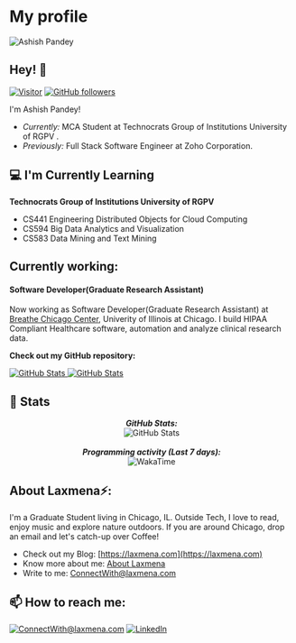 # My profile

![Ashish Pandey](https://svgsilh.com/svg/2759950.svg)
<!-- <h2 align='center'>Ashish Pandey @ Ashish </h2>
<p align='center'><b>Graduate Student at University of Rgpv tit bhopal</b></p> -->

<h2>Hey! 👋</h2>

[![Visitor](https://visitor-badge.laobi.icu/badge?page_id=laxmena.laxmena)](https://github.com/laxmena) [![GitHub followers](https://img.shields.io/github/followers/laxmena.svg?style=social&label=Follow)](https://github.com/laxmena?tab=followers)

I'm Ashish Pandey! 
- <i>Currently:</i> MCA Student at Technocrats Group of Institutions University of RGPV . 
- <i>Previously:</i> Full Stack Software Engineer at Zoho Corporation.

<h2>💻 I'm Currently Learning</h2>

__Technocrats Group of Institutions University of RGPV__
- CS441 Engineering Distributed Objects for Cloud Computing
- CS594 Big Data Analytics and Visualization
- CS583 Data Mining and Text Mining

<h2>Currently working:</h2>
<h4>Software Developer(Graduate Research Assistant)</h4>

Now working as Software Developer(Graduate Research Assistant) at [Breathe Chicago Center](https://breathechicago.uic.edu/), Univerity of Illinois at Chicago. I build HIPAA Compliant Healthcare software, automation and analyze clinical research data.

__Check out my GitHub repository:__

<div>
  <p>
    <a href="https://github.com/laxmena/PyCalendly">
      <img src="https://github-readme-stats.vercel.app/api/pin/?username=laxmena&repo=PyCalendly" alt="GitHub Stats" />
    </a>
    <a href="https://github.com/laxmena/CloudOrg-Simulator">
      <img src="https://github-readme-stats.vercel.app/api/pin/?username=laxmena&repo=CloudOrg-Simulator" alt="GitHub Stats" />
    </a>
  </p>
</div>

<h2>👀 Stats</h2>

<div>
<!--   <p align="center">
    <b><em>Now listening to:</em></b> <br/>
    <img src="https://spotify-github-profile.vercel.app/api/view?uid=lakshmanan.meiyappan&cover_image=true&theme=novatorem" alt="Now Listenting to" />
  </p> -->
  
  <p align="center">
  <b><em>GitHub Stats:</em></b> <br/>
    <img src="https://github-readme-streak-stats.herokuapp.com/?user=laxmena" alt="GitHub Stats" /> <br/><br/>
  <b><em>Programming activity (Last 7 days):</em></b> <br/>
    <img src="https://github-readme-stats.vercel.app/api/wakatime?username=laxmena" alt="WakaTime" />
  </p>
</div>

<h2> About Laxmena⚡:</h2>

I'm a Graduate Student living in Chicago, IL. Outside Tech, I love to read, enjoy music and explore nature outdoors. If you are around Chicago, drop an email and let's catch-up over Coffee!
 
- Check out my Blog: [https://laxmena.com](https://laxmena.com)
- Know more about me: [About Laxmena](https://laxmena.com/pages/about)
- Write to me: [ConnectWith@laxmena.com](mailto:ConnectWith@laxmena.com)

<h2>📫 How to reach me:</h2>

<a href="mailto:ConnectWith@laxmena.com">![ConnectWith@laxmena.com](https://img.shields.io/badge/Gmail-D14836?style=for-the-badge&logo=gmail&logoColor=white)</a> <a href="https://www.linkedin.com/in/lakshmanan-meiyappan/">![LinkedIn](https://img.shields.io/badge/LinkedIn-0077B5?style=for-the-badge&logo=linkedin&logoColor=white)</a>
